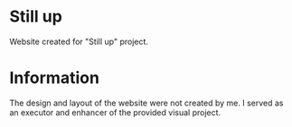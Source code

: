 # Still up
Website created for "Still up" project.
# Information
The design and layout of the website were not created by me. I served as an executor and enhancer of the provided visual project.
